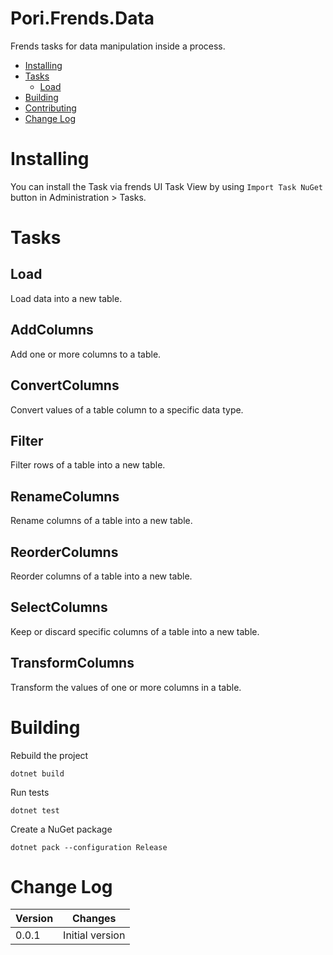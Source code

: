 # Pori.Frends.Data
Frends tasks for data manipulation inside a process.

- [Installing](#installing)
- [Tasks](#tasks)
     - [Load](#Load)
- [Building](#building)
- [Contributing](#contributing)
- [Change Log](#change-log)

# Installing

You can install the Task via frends UI Task View by using `Import Task NuGet` button in Administration > Tasks.

# Tasks

## Load

Load data into a new table.

## AddColumns

Add one or more columns to a table.

## ConvertColumns

Convert values of a table column to a specific data type.

## Filter

Filter rows of a table into a new table.

## RenameColumns

Rename columns of a table into a new table.

## ReorderColumns

Reorder columns of a table into a new table.

## SelectColumns

Keep or discard specific columns of a table into a new table.

## TransformColumns

Transform the values of one or more columns in a table.

# Building

Rebuild the project

`dotnet build`

Run tests

`dotnet test`

Create a NuGet package

`dotnet pack --configuration Release`

# Change Log

| Version | Changes |
| ------- | ------- |
| 0.0.1   | Initial version |
